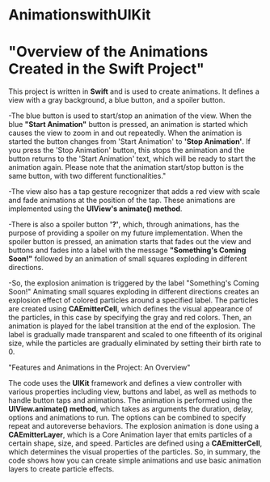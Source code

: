 # AnimationswithUIKit











# "Overview of the Animations Created in the Swift Project"



This project is written in **Swift** and is used to create animations. 
It defines a view with a gray background, a blue button, and a spoiler button. 




-The blue button is used to start/stop an animation of the view.
When the blue **"Start Animation"** button is pressed, an animation is started which causes the view to zoom in and out repeatedly.
When the animation is started the button changes from 'Start Animation' to **'Stop Animation'**.
If you press the 'Stop Animation' button, this stops the animation and the button returns to the 'Start Animation' text, which will be ready to start the animation again.
Please note that the animation start/stop button is the same button, with two different functionalities."




-The view also has a tap gesture recognizer that adds a red view with scale and fade animations at the position of the tap. 
These animations are implemented using the **UIView's animate() method**.




-There is also a spoiler button **'?'**, which, through animations, has the purpose of providing a spoiler on my future implementation.
When the spoiler button is pressed, an animation starts that fades out the view and buttons and fades into a label with the message **"Something's Coming Soon!"** followed by an animation of small squares exploding in different directions.




-So, the explosion animation is triggered by the label "Something's Coming Soon!"
Animating small squares exploding in different directions creates an explosion effect of colored particles around a specified label.
The particles are created using **CAEmitterCell**, which defines the visual appearance of the particles, in this case by specifying the gray and red colors.
Then, an animation is played for the label transition at the end of the explosion.
The label is gradually made transparent and scaled to one fifteenth of its original size, while the particles are gradually eliminated by setting their birth rate to 0.













"Features and Animations in the Project: An Overview"




The code uses the **UIKit** framework and defines a view controller with various properties including view, buttons and label, as well as methods to handle button taps and animations.
The animation is performed using the **UIView.animate() method**, which takes as arguments the duration, delay, options and animations to run.
The options can be combined to specify repeat and autoreverse behaviors. The explosion animation is done using a **CAEmitterLayer**, which is a Core Animation layer that emits particles of a certain shape, size, and speed. Particles are defined using a **CAEmitterCell**, which determines the visual properties of the particles.
So, in summary, the code shows how you can create simple animations and use basic animation layers to create particle effects.
